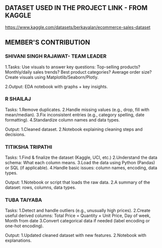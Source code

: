 ## DATASET USED IN THE PROJECT LINK - FROM KAGGLE
   https://www.kaggle.com/datasets/berkayalan/ecommerce-sales-dataset
   
## MEMBER'S CONTRIBUTION
### SHIVANI SINGH RAJAWAT- TEAM LEADER
 1.Tasks:
Use visuals to answer key questions:
Top-selling products?
Monthly/daily sales trends?
Best product categories?
Average order size?
Create visuals using Matplotlib/Seaborn/Plotly.

2.Output:
EDA notebook with graphs + key insights.

### R SHAILAJ
Tasks:
1.Remove duplicates.
2.Handle missing values (e.g., drop, fill with mean/median).
3.Fix inconsistent entries (e.g., category spelling, date formatting).
4.Standardize column names and data types.

Output:
1.Cleaned dataset.
2.Notebook explaining cleaning steps and decisions.

### TITIKSHA TRIPATHI
Tasks:
1.Find & finalize the dataset (Kaggle, UCI, etc.)
2.Understand the data schema: What each column means.
3.Load the data using Python (Pandas) or SQL (if applicable).
4.Handle basic issues: column names, encoding, data types.

Output:
1.Notebook or script that loads the raw data.
2.A summary of the dataset: rows, columns, data types.

### TUBA TAIYABA
Tasks:
1.Detect and handle outliers (e.g., unusually high prices).
2.Create useful derived columns: Total Price = Quantity × Unit Price, Day of week, Month from date
3.Convert categorical data if needed (label encoding or one-hot encoding).

Output:
1.Updated cleaned dataset with new features.
2.Notebook with explanations.
